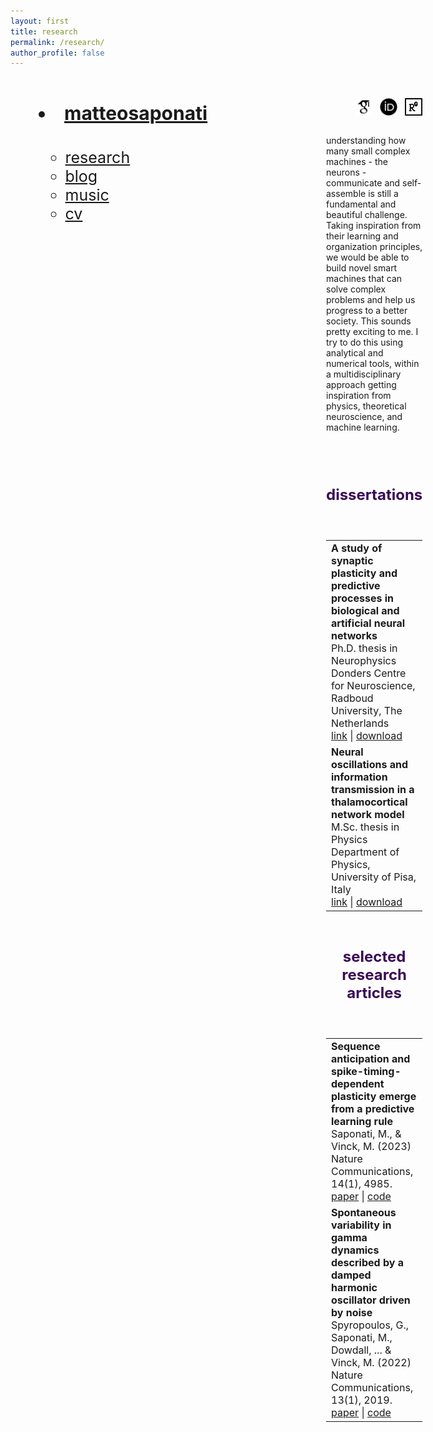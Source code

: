 ```yaml
---
layout: first
title: research
permalink: /research/
author_profile: false
---
```


<style>
  /* Default styles for desktop */
  .wrapper {
    display: flex;
    flex-wrap: nowrap;
    align-items: flex-start;
    justify-content: space-between;
    margin: 5px;
  }
  .left-column {
    flex: 0 0 400px;
    padding: 40px;
  }
  .right-column {
    flex: 1;
    padding: 20px;
    display: flex;
    flex-direction: column; /* Stack children vertically */
    align-items: flex-end; /* Align children to the right */
  }
  .right-column img {
    width: 100%;
    height: auto;
    object-fit: cover;
  }
  
  /* Mobile styles */
  @media (max-width: 600px) {
    .wrapper {
      flex-direction: column;
    }
    .left-column, .right-column {
      max-width: 100%;
      flex-basis: 100%;
    }
    .right-column img {
      width: 100%; /* Full width */
    }
    nav ul {
      text-align: center;
    }
    nav li {
      display: inline-block;
      margin-right: 10px; /* Adjust as needed */
    }
    footer {
      margin-top: 50px;
    }
  }
</style>

<div class="wrapper">
  <!-- Left column for navigation and about text -->
  <div class="left-column">
    <h1 style="font-size: 30px; margin: 0;">
	<li><a href="https://matteosaponati.github.io/">matteosaponati</a></li></h1>
    <p style="margin-bottom:1cm;"></p>
    <nav style="font-size: 25px; margin-top: 20px;">
      <ul style="list-style: none; padding: 0;">
      <ul class="link-list">
        <li><a href="https://matteosaponati.github.io/research">research</a></li>
        <li><a href="https://matteosaponati.github.io/year-archive/">blog</a></li>
        <li><a href="https://matteosaponati.github.io/music">music</a></li>
        <li><a href="/files/cv.pdf">cv</a></li>
      </ul>
      </ul>
    </nav>
    <p style="margin-bottom:2cm;"></p>

 </div>
  <!-- Right column for the featured image -->
  <div class="right-column">


<p style="text-align: center;">
 <a href="https://scholar.google.com/citations?user=kF4valcAAAAJ" target="_blank"><span style="display: inline-block; vertical-align: middle; margin-left: 8px;"><img src="/images/general/scholar_icon.png" alt="Icon" style="width: 2em; height: 2em;"></span></a>
  <a href="https://orcid.org/0000-0003-3347-6307" target="_blank"><span style="display: inline-block; vertical-align: middle; margin-left: 8px;"><img src="/images/general/orcid_icon.png" alt="Icon" style="width: 2em; height: 2em;"></span></a>
   <a href="https://www.researchgate.net/profile/Matteo-Saponati" target="_blank"><span style="display: inline-block; vertical-align: middle; margin-left: 8px;"><img src="/images/general/rgate_icon.png" alt="Icon" style="width: 2em; height: 2em;"></span></a>  
</p>

understanding how many small complex machines - the neurons - communicate and self-assemble is still a fundamental and beautiful challenge. Taking inspiration from their learning and organization principles, we would be able to build novel smart machines that can solve complex problems and help us progress to a better society. This sounds pretty exciting to me. I try to do this using analytical and numerical tools, within a multidisciplinary approach getting inspiration from physics, theoretical neuroscience, and machine learning. 

---

<style type="text/css">
  .paper_metadata a {
  	text-decoration: none!important;
  	color: #494e52;
  }
	table, th, td {
	  border: 0px solid black;
	}
	table.pub_table {
		width: 100%;
		font-size: 12pt;
	}
	td.pub_td1 {
		width: 33%;
	}
	td.pub_td2 {
		width: 67%;
	}
</style>

<font size="5" color="#3a0a57"> <p style="text-align: center;"> <b>dissertations</b> </p></font> 

<table class="pub_table">

<tr>
  <td class="pub_td1"><b>A study of synaptic plasticity and predictive processes in biological and artificial neural networks </b><br />
		<div class='paper_metadata'>
  	Ph.D. thesis in Neurophysics <br />
  	Donders Centre for Neuroscience, Radboud University, The Netherlands <br />
  	</div>
	<a href="https://repository.ubn.ru.nl/handle/2066/297621" target="_blank">link</a> | <a href="https://www.researchgate.net/publication/376596737_A_study_of_synaptic_plasticity_and_predictive_processes_in_biological_and_artificial_networks" target="_blank">download</a> 
	<!-- | <a href="https://www.youtube.com/watch?v=TuKpZHRI9r0" target="_blank">phd defense (video)</a> -->
	
</td></tr>

<tr>
  <td class="pub_td1"><b>Neural oscillations and information transmission in a thalamocortical network model</b><br />
		<div class='paper_metadata'>
  	M.Sc. thesis in Physics <br />
  	Department of Physics, University of Pisa, Italy <br />
  	</div>
  <a href="https://etd.adm.unipi.it/t/etd-09262018-152801/" target="_blank">link</a>  | <a href="https://etd.adm.unipi.it/theses/available/etd-09262018-152801/unrestricted/Saponati_Matteo_tesi.pdf" target="_blank">download</a>
</td></tr>

</table>

<font size="5" color="#3a0a57"> <p style="text-align: center;"> <b>selected research articles</b> </p></font> 

<table class="pub_table">

<tr>
  <td class="pub_td1"><b>Sequence anticipation and spike-timing-dependent plasticity emerge from a predictive learning rule</b><br />
		<div class='paper_metadata'>
  	Saponati, M., & Vinck, M. (2023) Nature Communications, 14(1), 4985. <br />
  	</div>
	<a href="https://www.nature.com/articles/s41467-023-40651-w" target="_blank">paper</a> | <a href="https://github.com/matteosaponati/predictive_neuron" target="_blank">code</a> 
	
</td></tr>

<tr>
  <td class="pub_td1"><b>Spontaneous variability in gamma dynamics described by a damped harmonic oscillator driven by noise</b><br />
		<div class='paper_metadata'>
  	Spyropoulos, G., Saponati, M., Dowdall, ... & Vinck, M. (2022) Nature Communications, 13(1), 2019. <br />
  	</div>
	<a href="https://www.nature.com/articles/s41467-022-29674-x" target="_blank">paper</a> | <a href="https://github.com/matteosaponati/spontaneous-gamma-circuit" target="_blank">code</a> 
</td></tr>

</table>

---